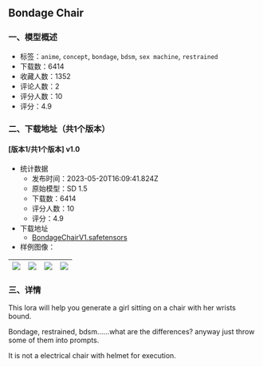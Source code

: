 ## Bondage Chair
### 一、模型概述

- 标签：`anime`, `concept`, `bondage`, `bdsm`, `sex machine`, `restrained`
- 下载数：6414
- 收藏人数：1352
- 评论人数：2
- 评分人数：10
- 评分：4.9

### 二、下载地址（共1个版本）

#### [版本1/共1个版本] v1.0

- 统计数据
  - 发布时间：2023-05-20T16:09:41.824Z
  - 原始模型：SD 1.5
  - 下载数：6414
  - 评分人数：10
  - 评分：4.9
- 下载地址
  - [BondageChairV1.safetensors](https://civitai.com/api/download/models/75990)
- 样例图像：

| <img src="https://image.civitai.com/xG1nkqKTMzGDvpLrqFT7WA/76e47919-39f5-47ca-b66c-0450165262ac/width=450/850878.jpeg" /> | <img src="https://image.civitai.com/xG1nkqKTMzGDvpLrqFT7WA/13473331-9d57-47c6-be3b-507c2504660e/width=450/850916.jpeg" /> | <img src="https://image.civitai.com/xG1nkqKTMzGDvpLrqFT7WA/7a0f0daa-3d49-4c50-b906-97e5f7670dbe/width=450/850951.jpeg" /> | <img src="https://image.civitai.com/xG1nkqKTMzGDvpLrqFT7WA/c145fb83-b228-4f13-b8c3-a7dd432c6196/width=450/850982.jpeg" /> |
| ---- | ---- | ---- | ---- |


### 三、详情
<p>This lora will help you generate a girl sitting on a chair with her wrists bound.</p><p>Bondage, restrained, bdsm……what are the differences? anyway just throw some of them into prompts.</p><p>It is not a electrical chair with helmet for execution.</p>